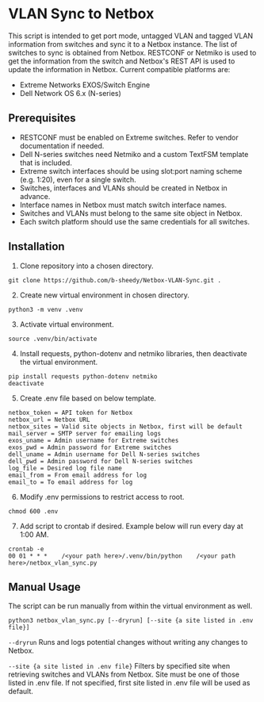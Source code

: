 
# VLAN Sync to Netbox

This script is intended to get port mode, untagged VLAN and tagged VLAN information from switches and sync it to a Netbox instance. The list of switches to sync is obtained from Netbox. RESTCONF or Netmiko is used to get the information from the switch and Netbox's REST API is used to update the information in Netbox. Current compatible platforms are:

- Extreme Networks EXOS/Switch Engine
- Dell Network OS 6.x (N-series)

## Prerequisites

- RESTCONF must be enabled on Extreme switches. Refer to vendor documentation if needed.
- Dell N-series switches need Netmiko and a custom TextFSM template that is included.
- Extreme switch interfaces should be using slot:port naming scheme (e.g. 1:20), even for a single switch.
- Switches, interfaces and VLANs should be created in Netbox in advance.
- Interface names in Netbox must match switch interface names.
- Switches and VLANs must belong to the same site object in Netbox.
- Each switch platform should use the same credentials for all switches.

## Installation

1. Clone repository into a chosen directory.
```
git clone https://github.com/b-sheedy/Netbox-VLAN-Sync.git .
```

2. Create new virtual environment in chosen directory.
```
python3 -m venv .venv
```

3. Activate virtual environment.
```
source .venv/bin/activate
```

4. Install requests, python-dotenv and netmiko libraries, then deactivate the virtual environment.
```
pip install requests python-dotenv netmiko
deactivate
```

5. Create .env file based on below template.
```Dotenv
netbox_token = API token for Netbox
netbox_url = Netbox URL
netbox_sites = Valid site objects in Netbox, first will be default
mail_server = SMTP server for emailing logs
exos_uname = Admin username for Extreme switches
exos_pwd = Admin password for Extreme switches
dell_uname = Admin username for Dell N-series switches
dell_pwd = Admin password for Dell N-series switches
log_file = Desired log file name
email_from = From email address for log
email_to = To email address for log
```

6. Modify .env permissions to restrict access to root.
```
chmod 600 .env
```

7. Add script to crontab if desired. Example below will run every day at 1:00 AM.
```
crontab -e
00 01 * * *    /<your path here>/.venv/bin/python    /<your path here>/netbox_vlan_sync.py
```

## Manual Usage

The script can be run manually from within the virtual environment as well.
```
python3 netbox_vlan_sync.py [--dryrun] [--site {a site listed in .env file}]
```

`--dryrun`
Runs and logs potential changes without writing any changes to Netbox.

`--site {a site listed in .env file}`
Filters by specified site when retrieving switches and VLANs from Netbox. Site must be one of those listed in .env file. If not specified, first site listed in .env file will be used as default.

